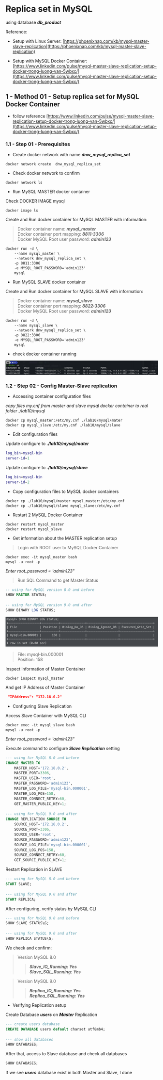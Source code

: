 # Replica set in MySQL

using database ***db_product***

Reference:

* Setup with Linux Server: [https://phoenixnap.com/kb/mysql-master-slave-replication](https://phoenixnap.com/kb/mysql-master-slave-replication)

* Setup with MySQL Docker Container: [https://www.linkedin.com/pulse/mysql-master-slave-replication-setup-docker-trong-luong-van-5wbxc/](https://www.linkedin.com/pulse/mysql-master-slave-replication-setup-docker-trong-luong-van-5wbxc/)

## 1 - Method 01 - Setup replica set for MySQL Docker Container

* follow reference [https://www.linkedin.com/pulse/mysql-master-slave-replication-setup-docker-trong-luong-van-5wbxc/](https://www.linkedin.com/pulse/mysql-master-slave-replication-setup-docker-trong-luong-van-5wbxc/)

### 1.1 - Step 01 - Prerequisites

* Create docker network with name ***dnw_mysql_replica_set***

```shell
docker network create  dnw_mysql_replica_set
```

* Check docker network to confirm

```shell
docker network ls
```

* Run MySQL MASTER docker container

Check DOCKER IMAGE mysql

```shell
docker image ls
```

Create and Run docker container for MySQL MASTER with information:
> Docker container name: ***mysql_master*** \
> Docker container port mapping: ***8811:3306*** \
> Docker MySQL Root user password: ***admin123***

```shell
docker run -d \
    --name mysql_master \
    --network dnw_mysql_replica_set \
    -p 8811:3306
    -e MYSQL_ROOT_PASSWORD='admin123'
    mysql
```

* Run MySQL SLAVE  docker container

Create and Run docker container for MySQL SLAVE with information:
> Docker container name: ***mysql_slave*** \
> Docker container port mapping: ***8822:3306*** \
> Docker MySQL Root user password: ***admin123***

```shell
docker run -d \
    --name mysql_slave \
    --network dnw_mysql_replica_set \
    -p 8822:3306
    -e MYSQL_ROOT_PASSWORD='admin123'
    mysql
```

* check docker container running

![mysql docker container running](./imgages/img_01.png)

### 1.2 - Step 02 - Config Master-Slave replication

* Accessing container configuration files

*copy files my.cnf from master and slave mysql docker container to real folder ./lab10/mysql*

```shell
docker cp mysql_master:/etc/my.cnf ./lab10/mysql/mater
docker cp mysql_slave:/etc/my.cnf ./lab10/mysql/slave
```

* Edit configuration files

Update configure to ***./lab10/mysql/mater***

```lua
log_bin=mysql-bin
server-id=1
```

Update configure to ***./lab10/mysql/slave***

```lua
log_bin=mysql-bin
server-id=2
```

* Copy configuration files to MySQL docker containers

```shell
docker cp ./lab10/mysql/master mysql_master:/etc/my.cnf
docker cp ./lab10/mysql/slave mysql_slave:/etc/my.cnf
```

* Restart 2 MySQL Docker Container

```shell
docker restart mysql_master
docker restart mysql_slave
```

* Get information about the MASTER replication setup

> Login with ROOT user to MySQL Docker Container

```shell
docker exec -it mysql_master bash
mysql -u root -p
```

*Enter root_password = 'admin123"*

> Run SQL Command to get Master Status


```sql
-- using for MySQL version 8.0 and before
SHOW MASTER STATUS;

-- using for MySQL version 9.0 and after
SHOW BINARY LOG STATUS;
```

![Log of Master status](./imgages/img_02.png)

> File: mysql-bin.000001 \
> Position: 158

Inspect information of Master Container

```shell
docker inspect mysql_master
```
And get IP Address of Master Container

```json
 "IPAddress": "172.18.0.2"
```

* Configuring Slave Replication

Access Slave Container with MySQL CLI

```shell
docker exec -it mysql_slave bash
mysql -u root -p
```

*Enter root_password = 'admin123"*

Execute command to configure ***Slave Replication*** setting

```sql
--- using for MySQL 8.0 and before
CHANGE MASTER TO
    MASTER_HOST='172.18.0.2',
    MASTER_PORT=3306,
    MASTER_USER='root',
    MASTER_PASSWORD='admin123',
    MASTER_LOG_FILE='mysql-bin.000001',
    MASTER_LOG_POS=158,
    MASTER_CONNECT_RETRY=60,
    GET_MASTER_PUBLIC_KEY=1;

--- using for MySQL 9.0 and after
CHANGE REPLICATION SOURCE TO
    SOURCE_HOST='172.18.0.2',
    SOURCE_PORT=3306,
    SOURCE_USER='root',
    SOURCE_PASSWORD='admin123',
    SOURCE_LOG_FILE='mysql-bin.000001',
    SOURCE_LOG_POS=158,
    SOURCE_CONNECT_RETRY=60,
    GET_SOURCE_PUBLIC_KEY=1; 
```

Restart Replication in SLAVE

```sql
--- using for MySQL 8.0 and before
START SLAVE;

--- using for MySQL 9.0 and after
START REPLICA;
```

After configuring, verify status by MySQL CLI

```sql
--- using for MySQL 8.0 and before
SHOW SLAVE STATUS\G;

--- using for MySQL 9.0 and after
SHOW REPLICA STATUS\G;
```

We check and confirm:
> Version MySQL 8.0
>> ***Slave_IO_Running: Yes*** \
>> ***Slave_SQL_Running: Yes*** 

> Version MySQL 9.0
>> ***Replica_IO_Running: Yes*** \
>> ***Replica_SQL_Running: Yes***

* Verifying Replication setup

Create Database ***users*** on ***Master*** Replication

```sql
--- create users database
CREATE DATABASE users default charset utf8mb4;

--- show all databases
SHOW DATABASES;
```

After that, access to Slave database and check all databases

```sql
SHOW DATABASES;
```

If we see ***users*** database exist in both Master and Slave, I done
